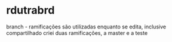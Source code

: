 # rdutrabrd
branch - ramificações são utilizadas enquanto se edita, inclusive compartilhado
criei duas ramificações, a master e a teste
